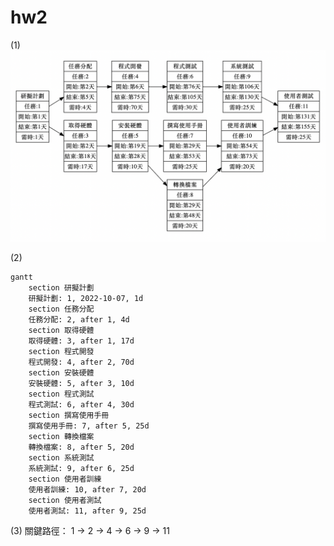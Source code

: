 # hw2

(1)
![PERT](PERT_CPM.png)

(2)
```mermaid
gantt
    section 研擬計劃
    研擬計劃: 1, 2022-10-07, 1d
    section 任務分配
    任務分配: 2, after 1, 4d
    section 取得硬體
    取得硬體: 3, after 1, 17d
    section 程式開發
    程式開發: 4, after 2, 70d
    section 安裝硬體
    安裝硬體: 5, after 3, 10d
    section 程式測試
    程式測試: 6, after 4, 30d
    section 撰寫使用手冊
    撰寫使用手冊: 7, after 5, 25d
    section 轉換檔案
    轉換檔案: 8, after 5, 20d
    section 系統測試
    系統測試: 9, after 6, 25d
    section 使用者訓練
    使用者訓練: 10, after 7, 20d
    section 使用者測試
    使用者測試: 11, after 9, 25d
```

(3)
關鍵路徑： 1 → 2 → 4 → 6 → 9 → 11
